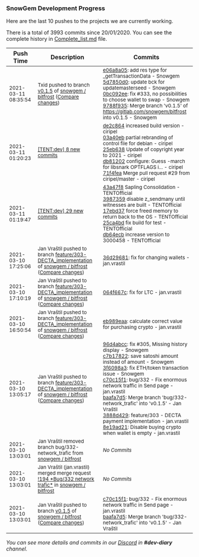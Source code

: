 
### SnowGem Development Progress

Here are the last 10 pushes to the projects we are currently working.

There is a total of 3993 commits since 20/01/2020. You can see the complete history in
 [Complete_list.md](Complete_list.md) file.

| Push Time | Description | Commits |
| --- | --- | --- |
| <sub>2021-03-11 08:35:54</sub> | <sub>Txid pushed to branch [v0\.1\.5](https://gitlab.com/snowgem/bitfrost/commits/v0.1.5) of [snowgem / bitfrost](https://gitlab.com/snowgem/bitfrost) ([Compare changes](https://gitlab.com/snowgem/bitfrost/compare/baafa7d509e1339fcf97f695e9af367098a1371e...9788f935cac7fa795300cbfa604351fce93a8906))</sub> | <sub>[e06a8a05](https://gitlab.com/snowgem/bitfrost/-/commit/e06a8a05c7671f33c06b8019e97cbd2aa70b6477): add res type for _getTransactionData - Snowgem<br>[5d7850d0](https://gitlab.com/snowgem/bitfrost/-/commit/5d7850d09783ffe5c4c0b2fe7a2211a92599d81f): update bck for updatemasterseed - Snowgem<br>[0bc092ee](https://gitlab.com/snowgem/bitfrost/-/commit/0bc092ee273ff918d50d2d60bf19d6a729c9a4dc): fix #333, no possibilities to choose wallet to swap - Snowgem<br>[9788f935](https://gitlab.com/snowgem/bitfrost/-/commit/9788f935cac7fa795300cbfa604351fce93a8906): Merge branch 'v0.1.5' of https://gitlab.com/snowgem/bitfrost into v0.1.5 - Snowgem</sub> |
| <sub>2021-03-11 01:20:23</sub> | <sub>[[TENT:dev] 8 new commits](https://github.com/TENTOfficial/TENT/compare/2061d4b32d1b...c9cde185d616)</sub> | <sub>[de2c864](https://github.com/TENTOfficial/TENT/commit/de2c864b2ea0d95352f50d5d1b20f98d4a9cb3c0) increased build version - ciripel<br>[03a40eb](https://github.com/TENTOfficial/TENT/commit/03a40ebd3359b1cbe6c349aca33077f7824cdb41) partial rebranding of control file for debian - ciripel<br>[25eb638](https://github.com/TENTOfficial/TENT/commit/25eb638b750f1a726c81daa1b8ab7c97c50f5589) Update of copyright year to 2021 - ciripel<br>[db81202](https://github.com/TENTOfficial/TENT/commit/db812027355f1ec06480cea74cdb4831d5d88f31) configure: Guess -march for libsnark OPTFLAGS i... - ciripel<br>[71f4fea](https://github.com/TENTOfficial/TENT/commit/71f4feae2c7417177ff9003ea31447959a447bd1) Merge pull request #29 from ciripel/master - ciripel</sub> |
| <sub>2021-03-11 01:19:47</sub> | <sub>[[TENT:dev] 29 new commits](https://github.com/TENTOfficial/TENT/compare/7b0c80edd352...2061d4b32d1b)</sub> | <sub>[43a47f8](https://github.com/TENTOfficial/TENT/commit/43a47f8c65e18f033b69afdf8e7945bf24c99321) Sapling Consolidation - TENTOfficial<br>[3987359](https://github.com/TENTOfficial/TENT/commit/3987359273bef1b150cf98d30988139aea1cac35) disable z_sendmany until witnesses are built - TENTOfficial<br>[17ebd37](https://github.com/TENTOfficial/TENT/commit/17ebd37373da67594aadb82855760f017ef9d98a) force freed memory to return back to the OS - TENTOfficial<br>[25ca4bd](https://github.com/TENTOfficial/TENT/commit/25ca4bd71d8baad1e37b5c394ba8f0792b808228) fix build for test - TENTOfficial<br>[db64ecb](https://github.com/TENTOfficial/TENT/commit/db64ecba1c80f1cef0628b4eb2abcca03f829b58) increase version to 3000458 - TENTOfficial</sub> |
| <sub>2021-03-10 17:25:06</sub> | <sub>Jan Vraštil pushed to branch [feature/303\-DECTA\_implementation](https://gitlab.com/snowgem/bitfrost/commits/feature/303-DECTA_implementation) of [snowgem / bitfrost](https://gitlab.com/snowgem/bitfrost) ([Compare changes](https://gitlab.com/snowgem/bitfrost/compare/064f667cee2a015e7be7786d6a6944f44bd07b6f...36d29681ed9a7cfb5325f610824d49209de4f35e))</sub> | <sub>[36d29681](https://gitlab.com/snowgem/bitfrost/-/commit/36d29681ed9a7cfb5325f610824d49209de4f35e): fix for changing wallets - jan.vrastil</sub> |
| <sub>2021-03-10 17:10:19</sub> | <sub>Jan Vraštil pushed to branch [feature/303\-DECTA\_implementation](https://gitlab.com/snowgem/bitfrost/commits/feature/303-DECTA_implementation) of [snowgem / bitfrost](https://gitlab.com/snowgem/bitfrost) ([Compare changes](https://gitlab.com/snowgem/bitfrost/compare/eb989eaac300495b93aff2a315e513dd27c3e0fe...064f667cee2a015e7be7786d6a6944f44bd07b6f))</sub> | <sub>[064f667c](https://gitlab.com/snowgem/bitfrost/-/commit/064f667cee2a015e7be7786d6a6944f44bd07b6f): fix for LTC - jan.vrastil</sub> |
| <sub>2021-03-10 16:50:54</sub> | <sub>Jan Vraštil pushed to branch [feature/303\-DECTA\_implementation](https://gitlab.com/snowgem/bitfrost/commits/feature/303-DECTA_implementation) of [snowgem / bitfrost](https://gitlab.com/snowgem/bitfrost) ([Compare changes](https://gitlab.com/snowgem/bitfrost/compare/8e19ad21cc25f6bf5a2bb5ff71ca0c22a91f69b9...eb989eaac300495b93aff2a315e513dd27c3e0fe))</sub> | <sub>[eb989eaa](https://gitlab.com/snowgem/bitfrost/-/commit/eb989eaac300495b93aff2a315e513dd27c3e0fe): calculate correct value for purchasing crypto - jan.vrastil</sub> |
| <sub>2021-03-10 13:05:17</sub> | <sub>Jan Vraštil pushed to branch [feature/303\-DECTA\_implementation](https://gitlab.com/snowgem/bitfrost/commits/feature/303-DECTA_implementation) of [snowgem / bitfrost](https://gitlab.com/snowgem/bitfrost) ([Compare changes](https://gitlab.com/snowgem/bitfrost/compare/e66266a44d8ac2c2390d9d6ef6e761e766fe7836...8e19ad21cc25f6bf5a2bb5ff71ca0c22a91f69b9))</sub> | <sub>[96d4abcc](https://gitlab.com/snowgem/bitfrost/-/commit/96d4abcc3a27c833fb4a7b604f401cf6ce5ce6a5): fix #305, Missing history display - Snowgem<br>[c7b17822](https://gitlab.com/snowgem/bitfrost/-/commit/c7b17822d7c36e56515554000102910bb9c22281): save satoshi amount instead of amount - Snowgem<br>[3f6098a3](https://gitlab.com/snowgem/bitfrost/-/commit/3f6098a325d8e31d4a925d4b08fc1ee568852896): fix ETH/token transaction issue - Snowgem<br>[c70c15f1](https://gitlab.com/snowgem/bitfrost/-/commit/c70c15f1185b08f2e6e74eb8084ea5b23ccb9231): bug/332 - Fix enormous network traffic in Send page - jan.vrastil<br>[baafa7d5](https://gitlab.com/snowgem/bitfrost/-/commit/baafa7d509e1339fcf97f695e9af367098a1371e): Merge branch 'bug/332-network_trafic' into 'v0.1.5' - Jan Vraštil<br>[3888d429](https://gitlab.com/snowgem/bitfrost/-/commit/3888d429b407e9a4f1d882be4e7bc34ca5b7b401): feature/303 - DECTA payment implementation - jan.vrastil<br>[8e19ad21](https://gitlab.com/snowgem/bitfrost/-/commit/8e19ad21cc25f6bf5a2bb5ff71ca0c22a91f69b9): Disable buying crypto when wallet is empty - jan.vrastil</sub> |
| <sub>2021-03-10 13:03:01</sub> | <sub>Jan Vraštil removed branch bug/332-network_trafic from [snowgem / bitfrost](https://gitlab.com/snowgem/bitfrost)</sub> | <sub>_No Commits_</sub> |
| <sub>2021-03-10 13:03:01</sub> | <sub>Jan Vraštil (jan.vrastil) merged merge request [\!194 \*Bug/332 network trafic\*](https://gitlab.com/snowgem/bitfrost/-/merge_requests/194) in [snowgem / bitfrost](https://gitlab.com/snowgem/bitfrost)</sub> | <sub>_No Commits_</sub> |
| <sub>2021-03-10 13:03:01</sub> | <sub>Jan Vraštil pushed to branch [v0\.1\.5](https://gitlab.com/snowgem/bitfrost/commits/v0.1.5) of [snowgem / bitfrost](https://gitlab.com/snowgem/bitfrost) ([Compare changes](https://gitlab.com/snowgem/bitfrost/compare/3f6098a325d8e31d4a925d4b08fc1ee568852896...baafa7d509e1339fcf97f695e9af367098a1371e))</sub> | <sub>[c70c15f1](https://gitlab.com/snowgem/bitfrost/-/commit/c70c15f1185b08f2e6e74eb8084ea5b23ccb9231): bug/332 - Fix enormous network traffic in Send page - jan.vrastil<br>[baafa7d5](https://gitlab.com/snowgem/bitfrost/-/commit/baafa7d509e1339fcf97f695e9af367098a1371e): Merge branch 'bug/332-network_trafic' into 'v0.1.5' - Jan Vraštil</sub> |

_You can see more details and commits in our [Discord](https://discord.gg/zumGnbg) in **#dev-diary** channel._
